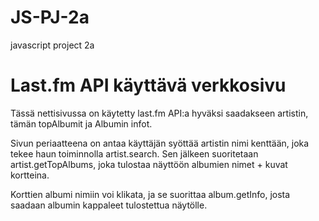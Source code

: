 # JS-PJ-2a
javascript project 2a

# Last.fm API käyttävä verkkosivu

Tässä nettisivussa on käytetty last.fm API:a hyväksi saadakseen artistin, tämän topAlbumit ja Albumin infot.

Sivun periaatteena on antaa käyttäjän syöttää artistin nimi kenttään, joka tekee haun toiminnolla artist.search. Sen jälkeen suoritetaan artist.getTopAlbums, joka tulostaa näyttöön albumien nimet + kuvat kortteina. 

Korttien albumi nimiin voi klikata, ja se suorittaa album.getInfo, josta saadaan albumin kappaleet tulostettua näytölle.
